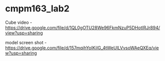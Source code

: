 # cmpm163_lab2

Cube video - https://drive.google.com/file/d/1QL0gOTU28We96FkmNzuP5DHotlRJr894/view?usp=sharing 


model screen shot - https://drive.google.com/file/d/157mqihYoIKiIG_4tWeUlLVvsoWAeQXEq/view?usp=sharing
